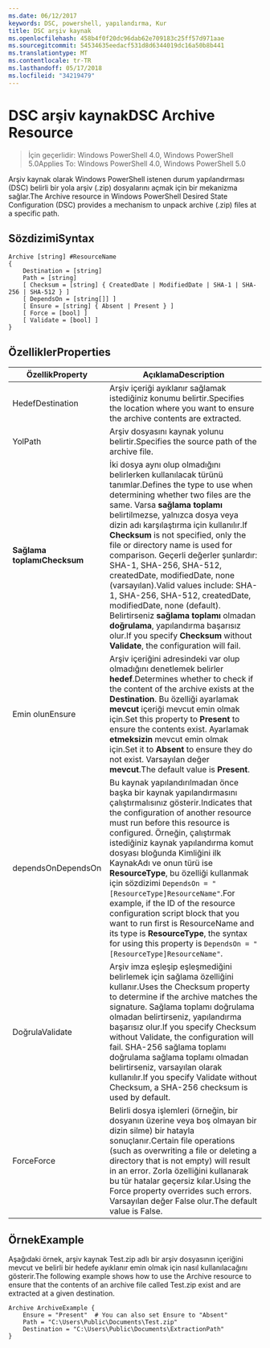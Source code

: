 ```yaml
---
ms.date: 06/12/2017
keywords: DSC, powershell, yapılandırma, Kur
title: DSC arşiv kaynak
ms.openlocfilehash: 458b4f0f20dc96dab62e709183c25ff57d971aae
ms.sourcegitcommit: 54534635eedacf531d8d6344019dc16a50b8b441
ms.translationtype: MT
ms.contentlocale: tr-TR
ms.lasthandoff: 05/17/2018
ms.locfileid: "34219479"
---
```

# <a name="dsc-archive-resource"></a><span data-ttu-id="129f9-103">DSC arşiv kaynak</span><span class="sxs-lookup"><span data-stu-id="129f9-103">DSC Archive Resource</span></span>

> <span data-ttu-id="129f9-104">İçin geçerlidir: Windows PowerShell 4.0, Windows PowerShell 5.0</span><span class="sxs-lookup"><span data-stu-id="129f9-104">Applies To: Windows PowerShell 4.0, Windows PowerShell 5.0</span></span>

<span data-ttu-id="129f9-105">Arşiv kaynak olarak Windows PowerShell istenen durum yapılandırması (DSC) belirli bir yola arşiv (.zip) dosyalarını açmak için bir mekanizma sağlar.</span><span class="sxs-lookup"><span data-stu-id="129f9-105">The Archive resource in Windows PowerShell Desired State Configuration (DSC) provides a mechanism to unpack archive (.zip) files at a specific path.</span></span>

## <a name="syntax"></a><span data-ttu-id="129f9-106">Sözdizimi</span><span class="sxs-lookup"><span data-stu-id="129f9-106">Syntax</span></span>
```MOF
Archive [string] #ResourceName
{
    Destination = [string]
    Path = [string]
    [ Checksum = [string] { CreatedDate | ModifiedDate | SHA-1 | SHA-256 | SHA-512 } ]
    [ DependsOn = [string[]] ]
    [ Ensure = [string] { Absent | Present } ]
    [ Force = [bool] ]
    [ Validate = [bool] ]
}
```

## <a name="properties"></a><span data-ttu-id="129f9-107">Özellikler</span><span class="sxs-lookup"><span data-stu-id="129f9-107">Properties</span></span>

|  <span data-ttu-id="129f9-108">Özellik</span><span class="sxs-lookup"><span data-stu-id="129f9-108">Property</span></span>  |  <span data-ttu-id="129f9-109">Açıklama</span><span class="sxs-lookup"><span data-stu-id="129f9-109">Description</span></span>   |
|---|---|
| <span data-ttu-id="129f9-110">Hedef</span><span class="sxs-lookup"><span data-stu-id="129f9-110">Destination</span></span>| <span data-ttu-id="129f9-111">Arşiv içeriği ayıklanır sağlamak istediğiniz konumu belirtir.</span><span class="sxs-lookup"><span data-stu-id="129f9-111">Specifies the location where you want to ensure the archive contents are extracted.</span></span>|
| <span data-ttu-id="129f9-112">Yol</span><span class="sxs-lookup"><span data-stu-id="129f9-112">Path</span></span>| <span data-ttu-id="129f9-113">Arşiv dosyasını kaynak yolunu belirtir.</span><span class="sxs-lookup"><span data-stu-id="129f9-113">Specifies the source path of the archive file.</span></span>|
| <span data-ttu-id="129f9-114">__Sağlama toplamı__</span><span class="sxs-lookup"><span data-stu-id="129f9-114">__Checksum__</span></span>| <span data-ttu-id="129f9-115">İki dosya aynı olup olmadığını belirlerken kullanılacak türünü tanımlar.</span><span class="sxs-lookup"><span data-stu-id="129f9-115">Defines the type to use when determining whether two files are the same.</span></span> <span data-ttu-id="129f9-116">Varsa __sağlama toplamı__ belirtilmezse, yalnızca dosya veya dizin adı karşılaştırma için kullanılır.</span><span class="sxs-lookup"><span data-stu-id="129f9-116">If __Checksum__ is not specified, only the file or directory name is used for comparison.</span></span> <span data-ttu-id="129f9-117">Geçerli değerler şunlardır: SHA-1, SHA-256, SHA-512, createdDate, modifiedDate, none (varsayılan).</span><span class="sxs-lookup"><span data-stu-id="129f9-117">Valid values include: SHA-1, SHA-256, SHA-512, createdDate, modifiedDate, none (default).</span></span> <span data-ttu-id="129f9-118">Belirtirseniz __sağlama toplamı__ olmadan __doğrulama__, yapılandırma başarısız olur.</span><span class="sxs-lookup"><span data-stu-id="129f9-118">If you specify __Checksum__ without __Validate__, the configuration will fail.</span></span>|
| <span data-ttu-id="129f9-119">Emin olun</span><span class="sxs-lookup"><span data-stu-id="129f9-119">Ensure</span></span>| <span data-ttu-id="129f9-120">Arşiv içeriğini adresindeki var olup olmadığını denetlemek belirler __hedef__.</span><span class="sxs-lookup"><span data-stu-id="129f9-120">Determines whether to check if the content of the archive exists at the __Destination__.</span></span> <span data-ttu-id="129f9-121">Bu özelliği ayarlamak __mevcut__ içeriği mevcut emin olmak için.</span><span class="sxs-lookup"><span data-stu-id="129f9-121">Set this property to __Present__ to ensure the contents exist.</span></span> <span data-ttu-id="129f9-122">Ayarlamak __etmeksizin__ mevcut emin olmak için.</span><span class="sxs-lookup"><span data-stu-id="129f9-122">Set it to __Absent__ to ensure they do not exist.</span></span> <span data-ttu-id="129f9-123">Varsayılan değer __mevcut__.</span><span class="sxs-lookup"><span data-stu-id="129f9-123">The default value is __Present__.</span></span>|
| <span data-ttu-id="129f9-124">dependsOn</span><span class="sxs-lookup"><span data-stu-id="129f9-124">DependsOn</span></span> | <span data-ttu-id="129f9-125">Bu kaynak yapılandırılmadan önce başka bir kaynak yapılandırmasını çalıştırmalısınız gösterir.</span><span class="sxs-lookup"><span data-stu-id="129f9-125">Indicates that the configuration of another resource must run before this resource is configured.</span></span> <span data-ttu-id="129f9-126">Örneğin, çalıştırmak istediğiniz kaynak yapılandırma komut dosyası bloğunda Kimliğini ilk KaynakAdı ve onun türü ise __ResourceType__, bu özelliği kullanmak için sözdizimi `DependsOn = "[ResourceType]ResourceName"`.</span><span class="sxs-lookup"><span data-stu-id="129f9-126">For example, if the ID of the resource configuration script block that you want to run first is ResourceName and its type is __ResourceType__, the syntax for using this property is `DependsOn = "[ResourceType]ResourceName"`.</span></span>|
| <span data-ttu-id="129f9-127">Doğrula</span><span class="sxs-lookup"><span data-stu-id="129f9-127">Validate</span></span>| <span data-ttu-id="129f9-128">Arşiv imza eşleşip eşleşmediğini belirlemek için sağlama özelliğini kullanır.</span><span class="sxs-lookup"><span data-stu-id="129f9-128">Uses the Checksum property to determine if the archive matches the signature.</span></span> <span data-ttu-id="129f9-129">Sağlama toplamı doğrulama olmadan belirtirseniz, yapılandırma başarısız olur.</span><span class="sxs-lookup"><span data-stu-id="129f9-129">If you specify Checksum without Validate, the configuration will fail.</span></span> <span data-ttu-id="129f9-130">SHA-256 sağlama toplamı doğrulama sağlama toplamı olmadan belirtirseniz, varsayılan olarak kullanılır.</span><span class="sxs-lookup"><span data-stu-id="129f9-130">If you specify Validate without Checksum, a SHA-256 checksum is used by default.</span></span>|
| <span data-ttu-id="129f9-131">Force</span><span class="sxs-lookup"><span data-stu-id="129f9-131">Force</span></span>| <span data-ttu-id="129f9-132">Belirli dosya işlemleri (örneğin, bir dosyanın üzerine veya boş olmayan bir dizin silme) bir hatayla sonuçlanır.</span><span class="sxs-lookup"><span data-stu-id="129f9-132">Certain file operations (such as overwriting a file or deleting a directory that is not empty) will result in an error.</span></span> <span data-ttu-id="129f9-133">Zorla özelliğini kullanarak bu tür hatalar geçersiz kılar.</span><span class="sxs-lookup"><span data-stu-id="129f9-133">Using the Force property overrides such errors.</span></span> <span data-ttu-id="129f9-134">Varsayılan değer False olur.</span><span class="sxs-lookup"><span data-stu-id="129f9-134">The default value is False.</span></span>|

## <a name="example"></a><span data-ttu-id="129f9-135">Örnek</span><span class="sxs-lookup"><span data-stu-id="129f9-135">Example</span></span>

<span data-ttu-id="129f9-136">Aşağıdaki örnek, arşiv kaynak Test.zip adlı bir arşiv dosyasının içeriğini mevcut ve belirli bir hedefe ayıklanır emin olmak için nasıl kullanılacağını gösterir.</span><span class="sxs-lookup"><span data-stu-id="129f9-136">The following example shows how to use the Archive resource to ensure that the contents of an archive file called Test.zip exist and are extracted at a given destination.</span></span>

```
Archive ArchiveExample {
    Ensure = "Present"  # You can also set Ensure to "Absent"
    Path = "C:\Users\Public\Documents\Test.zip"
    Destination = "C:\Users\Public\Documents\ExtractionPath"
}
```
